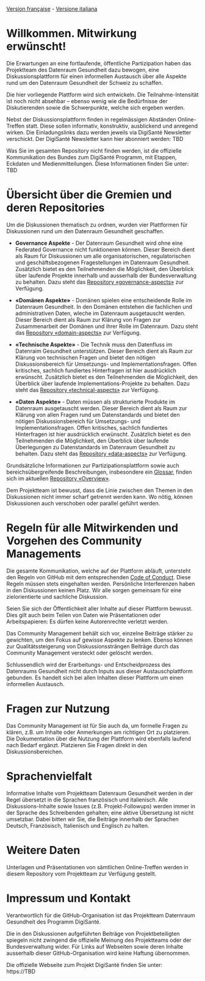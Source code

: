 [Version française](README-FR.md) - [Versione italiana](README-IT.md)

# Willkommen. Mitwirkung erwünscht!

Die Erwartungen an eine fortlaufende, öffentliche Partizipation haben das Projektteam des Datenraum Gesundheit dazu bewogen, eine Diskussionsplattform für einen informellen Austausch über alle Aspekte rund um den Datenraum Gesundheit der Schweiz zu schaffen.

Die hier vorliegende Plattform wird sich entwickeln. Die Teilnahme-Intensität ist noch nicht absehbar – ebenso wenig wie die Bedürfnisse der Diskutierenden sowie die Schwerpunkte, welche sich ergeben werden.

Nebst der Diskussionsplattform finden in regelmässigen Abständen Online-Treffen statt. Diese sollen informativ, konstruktiv, ausblickend und anregend wirken. Die Einladungslinks dazu werden jeweils via DigiSanté Newsletter verschickt. Der DigiSanté Newsletter kann hier abonniert werden: TBD

Was Sie im gesamten Repository nicht finden werden, ist die offizielle Kommunikation des Bundes zum DigiSanté Programm, mit Etappen, Eckdaten und Medienmitteilungen. Diese Informationen finden Sie unter: TBD

# Übersicht über die Gremien und deren Repositories
Um die Diskussionen thematisch zu ordnen, wurden vier Plattformen für Diskussionen rund um den Datenraum Gesundheit geschaffen.

*	**Governance Aspekte** - Der Datenraum Gesundheit wird ohne eine Federated Governance nicht funktioneren können. Dieser Bereich dient als Raum für Diskussionen um alle organisatorischen, regulatorischen und geschäftsbezogenen Fragestellungen im Datenraum Gesundheit. Zusätzlich bietet es den Teilnehmenden die Möglichkeit, den Überblick über laufende Projekte innerhalb und ausserhalb der Bundesverwaltung zu behalten.
Dazu steht das [Repository «governance-aspects»]([https://github.com/e-id-admin/governance-sounding-board](https://github.com/SwissHDS/governance-aspects)) zur Verfügung.

*	**«Domänen Aspekte»** - Domänen spielen eine entscheidende Rolle im Datenraum Gesundheit. In den Domänen entstehen die fachlichen und administrativen Daten, wleche im Datenraum ausgetauscht werden. Dieser Bereich dient als Raum zur Klärung von Fragen zur Zusammenarbeit der Domänen und ihrer Rolle im Datenraum.
Dazu steht das [Repository «domain-aspects»](https://github.com/SwissHDS/domain-aspects) zur Verfügung.

*	**«Technische Aspekte»** - Die Technik muss den Datenfluss im Datenraim Gesundheit unterstützen. Dieser Bereich dient als Raum zur Klärung von technischen Fragen und bietet den nötigen Diskussionsbereich für Umsetzungs- und Implementationsfragen. Offen kritisches, sachlich fundiertes Hinterfragen ist hier ausdrücklich erwünscht. Zusätzlich bietet es den Teilnehmenden die Möglichkeit, den Überblick über laufende Implementations-Projekte zu behalten.
Dazu steht das [Repository «technical-aspects»](https://github.com/SwissHDS/technical-aspects) zur Verfügung.

*	**«Daten Aspekte»** - Daten müssen als strukturierte Produkte im Datenraum ausgetauscht werden. Dieser Bereich dient als Raum zur Klärung von allen Fragen rund um Datenstandards und bietet den nötigen Diskussionsbereich für Umsetzungs- und Implementationsfragen. Offen kritisches, sachlich fundiertes Hinterfragen ist hier ausdrücklich erwünscht. Zusätzlich bietet es den Teilnehmenden die Möglichkeit, den Überblick über laufende Überlegungen zu Datenstandards im Datenraum Gesundheit zu behalten.
Dazu steht das [Repository «data-aspects»](https://github.com/SwissHDS/data-aspects) zur Verfügung.

Grundsätzliche Informationen zur Partizipationsplattform sowie auch bereichsübergreifende Beschreibungen, insbesondere ein [Glossar](TBD), finden sich im aktuellen [Repository «Overview»](https://github.com/SwissHDS/overview).

Dem Projektteam ist bewusst, dass die Linie zwischen den Themen in den Diskussionen nicht immer scharf getrennt werden kann. Wo nötig, können Diskussionen auch verschoben oder parallel geführt werden.

# Regeln für alle Mitwirkenden und Vorgehen des Community Managements
Die gesamte Kommunikation, welche auf der Plattform abläuft, untersteht den Regeln von GitHub mit dem entsprechenden [Code of Conduct](https://docs.github.com/articles/github-community-guidelines). Diese Regeln müssen stets eingehalten werden. Persönliche Interferenzen haben in den Diskussionen keinen Platz. Wir alle sorgen gemeinsam für eine zielorientierte und sachliche Diskussion.

Seien Sie sich der Öffentlichkeit aller Inhalte auf dieser Plattform bewusst. Dies gilt auch beim Teilen von Daten wie Präsentationen oder Arbeitspapieren: Es dürfen keine Autorenrechte verletzt werden.

Das Community Management behält sich vor, einzelne Beiträge stärker zu gewichten, um den Fokus auf gewisse Aspekte zu lenken. Ebenso können zur Qualitätssteigerung von Diskussionssträngen Beiträge durch das Community Management versteckt oder gelöscht werden.

Schlussendlich wird der Erarbeitungs- und Entscheidprozess des Datenraums Gesundheit nicht durch Inputs aus dieser Austauschplattform gebunden. Es handelt sich bei allen Inhalten dieser Plattform um einen informellen Austausch.

#	Fragen zur Nutzung
Das Community Management ist für Sie auch da, um formelle Fragen zu klären, z.B. um Inhalte oder Anmerkungen am richtigen Ort zu platzieren. Die Dokumentation über die Nutzung der Plattform wird ebenfalls laufend nach Bedarf ergänzt. Platzieren Sie Fragen direkt in den Diskussionsbereichen.

#	Sprachenvielfalt
Informative Inhalte vom Projektteam Datenraum Gesundheit werden in der Regel übersetzt in die Sprachen französisch und italienisch. Alle Diskussions-Inhalte sowie Issues (z.B. Projekt-Followups) werden immer in der Sprache des Schreibenden gehalten; eine aktive Übersetzung ist nicht umsetzbar. Dabei bitten wir Sie, die Beiträge innerhalb der Sprachen Deutsch, Französisch, Italienisch und Englisch zu halten.

#	Weitere Daten
Unterlagen und Präsentationen von sämtlichen Online-Treffen werden in diesem Repository vom Projektteam zur Verfügung gestellt.

#	Impressum und Kontakt
Verantwortlich für die GitHub-Organisation ist das Projektteam Daternraum Gesundheit des Programm DigiSanté.

Die in den Diskussionen aufgeführten Beiträge von Projektbeteiligten spiegeln nicht zwingend die offizielle Meinung des Projektteams oder der Bundesverwaltung wider. Für Links auf Webseiten sowie deren Inhalte ausserhalb dieser GitHub-Organisation wird keine Haftung übernommen.

Die offizielle Webseite zum Projekt DigiSanté finden Sie unter:  
https://TBD

